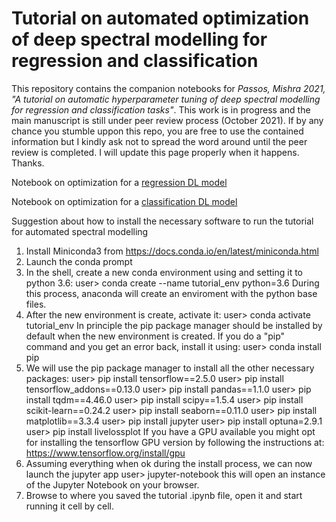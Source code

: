 # Tutorial on automated optimization of deep spectral modelling for regression and classification
 This repository contains the companion notebooks for *Passos, Mishra 2021, "A tutorial on automatic hyperparameter tuning of deep spectral modelling for regression and classification tasks"*. This work is in progress and the main manuscript is still under peer review process (October 2021). If by any chance you stumble uppon this repo, you are free to use the contained information but I kindly ask not to spread the word around until the peer review is completed. I will update this page properly when it happens. Thanks.

Notebook on optimization for a [regression DL model](https://github.com/dario-passos/DeepLearning_for_VIS-NIR_Spectra/blob/master/notebooks/Tutorial_on_DL_optimization/optimization_tutorial_regression.ipynb)

Notebook on optimization for a [classification DL model](https://github.com/dario-passos/DeepLearning_for_VIS-NIR_Spectra/blob/master/notebooks/Tutorial_on_DL_optimization/optimization_tutorial_classification.ipynb)
 
 

Suggestion about how to install the necessary software to run the tutorial for automated spectral modelling

1) Install Miniconda3 from https://docs.conda.io/en/latest/miniconda.html
2) Launch the conda prompt
3) In the shell, create a new conda environment using and setting it to python 3.6:
user> conda create --name tutorial_env python=3.6
During this process, anaconda will create an enviroment with the python base files.
4) After the new environment is create, activate it:
user> conda activate tutorial_env
In principle the pip package manager should be installed by default when the new environment is created. If you do a "pip" command and you get an error back, install it using:
user> conda install pip
5) We will use the pip package manager to install all the other necessary packages:
user> pip install tensorflow==2.5.0
user> pip install tensorflow_addons==0.13.0
user> pip install pandas==1.1.0
user> pip install tqdm==4.46.0
user> pip install scipy==1.5.4
user> pip install scikit-learn==0.24.2
user> pip install seaborn==0.11.0
user> pip install matplotlib==3.3.4
user> pip install jupyter
user> pip install optuna=2.9.1
user> pip install livelossplot
If you have a GPU available you might opt for installing the tensorflow GPU version by following the instructions at: https://www.tensorflow.org/install/gpu
6) Assuming everything when ok during the install process, we can now launch the jupyter app
	user> jupyter-notebook
this will open an instance of the Jupyter Notebook on your browser.
7) Browse to where you saved the tutorial .ipynb file, open it and start running it cell by cell.
